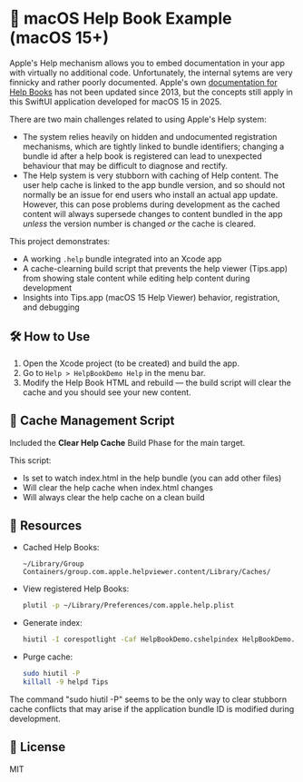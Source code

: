 # 🧭 macOS Help Book Example (macOS 15+)

Apple's Help mechanism allows you to embed documentation in your app with virtually no additional code.  Unfortunately, the internal sytems are very finnicky and rather poorly documented.  Apple's own [documentation for Help Books](https://developer.apple.com/library/archive/documentation/Carbon/Conceptual/ProvidingUserAssitAppleHelp/authoring_help/authoring_help_book.html) has not been updated since 2013, but the concepts still apply in this SwiftUI application developed for macOS 15 in 2025.

There are two main challenges related to using Apple's Help system:
- The system relies heavily on hidden and undocumented registration mechanisms, which are tightly linked to bundle identifiers;  changing a bundle id after a help book is registered can lead to unexpected behaviour that may be difficult to diagnose and rectify.
- The Help system is very stubborn with caching of Help content.  The user help cache is linked to the app bundle version, and so should not normally be an issue for end users who install an actual app update.  However, this can pose problems during development as the cached content will always supersede changes to content bundled in the app *unless* the version number is changed *or* the cache is cleared.  

This project demonstrates:
- A working `.help` bundle integrated into an Xcode app
- A cache-clearning build script that prevents the help viewer (Tips.app) from showing stale content while editing help content during development
- Insights into Tips.app (macOS 15 Help Viewer) behavior, registration, and debugging

## 🛠️ How to Use

1. Open the Xcode project (to be created) and build the app.
2. Go to `Help > HelpBookDemo Help` in the menu bar.
3. Modify the Help Book HTML and rebuild — the build script will clear the cache and you should see your new content.

## 🔄 Cache Management Script

Included the **Clear Help Cache** Build Phase for the main target.

This script:
- Is set to watch index.html in the help bundle (you can add other files)
- Will clear the help cache when index.html changes
- Will always clear the help cache on a clean build

## 📘 Resources

- Cached Help Books:
  ```
  ~/Library/Group Containers/group.com.apple.helpviewer.content/Library/Caches/
  ```

- View registered Help Books:
  ```bash
  plutil -p ~/Library/Preferences/com.apple.help.plist
  ```

- Generate index:
  ```bash
  hiutil -I corespotlight -Caf HelpBookDemo.cshelpindex HelpBookDemo.help/Contents/Resources/
  ```

- Purge cache:
  ```bash
  sudo hiutil -P
  killall -9 helpd Tips
  ```

The command "sudo hiutil -P" seems to be the only way to clear stubborn cache conflicts that may arise if the application bundle ID is modified during development.

## 📎 License

MIT
